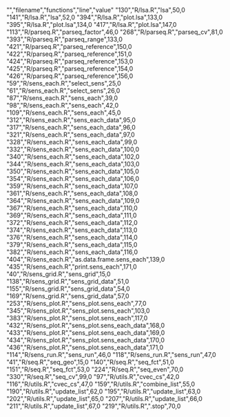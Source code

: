 "","filename","functions","line","value"
"130","R/lsa.R","lsa",50,0
"141","R/lsa.R","lsa",52,0
"394","R/lsa.R","plot.lsa",133,0
"395","R/lsa.R","plot.lsa",134,0
"417","R/lsa.R","plot.lsa",147,0
"113","R/parseq.R","parseq_factor",46,0
"268","R/parseq.R","parseq_cv",81,0
"393","R/parseq.R","parseq_range",133,0
"421","R/parseq.R","parseq_reference",150,0
"422","R/parseq.R","parseq_reference",151,0
"424","R/parseq.R","parseq_reference",153,0
"425","R/parseq.R","parseq_reference",154,0
"426","R/parseq.R","parseq_reference",156,0
"59","R/sens_each.R","select_sens",25,0
"61","R/sens_each.R","select_sens",26,0
"87","R/sens_each.R","sens_each",39,0
"98","R/sens_each.R","sens_each",42,0
"109","R/sens_each.R","sens_each",45,0
"312","R/sens_each.R","sens_each_data",95,0
"317","R/sens_each.R","sens_each_data",96,0
"321","R/sens_each.R","sens_each_data",97,0
"328","R/sens_each.R","sens_each_data",99,0
"332","R/sens_each.R","sens_each_data",100,0
"340","R/sens_each.R","sens_each_data",102,0
"344","R/sens_each.R","sens_each_data",103,0
"350","R/sens_each.R","sens_each_data",105,0
"354","R/sens_each.R","sens_each_data",106,0
"359","R/sens_each.R","sens_each_data",107,0
"361","R/sens_each.R","sens_each_data",108,0
"364","R/sens_each.R","sens_each_data",109,0
"367","R/sens_each.R","sens_each_data",110,0
"369","R/sens_each.R","sens_each_data",111,0
"372","R/sens_each.R","sens_each_data",112,0
"374","R/sens_each.R","sens_each_data",113,0
"376","R/sens_each.R","sens_each_data",114,0
"379","R/sens_each.R","sens_each_data",115,0
"382","R/sens_each.R","sens_each_data",116,0
"404","R/sens_each.R","as.data.frame.sens_each",139,0
"435","R/sens_each.R","print.sens_each",171,0
"40","R/sens_grid.R","sens_grid",15,0
"138","R/sens_grid.R","sens_grid_data",51,0
"155","R/sens_grid.R","sens_grid_data",54,0
"169","R/sens_grid.R","sens_grid_data",57,0
"253","R/sens_plot.R","sens_plot.sens_each",77,0
"345","R/sens_plot.R","sens_plot.sens_each",103,0
"383","R/sens_plot.R","sens_plot.sens_each",117,0
"432","R/sens_plot.R","sens_plot.sens_each_data",168,0
"433","R/sens_plot.R","sens_plot.sens_each_data",169,0
"434","R/sens_plot.R","sens_plot.sens_each_data",170,0
"436","R/sens_plot.R","sens_plot.sens_each_data",171,0
"114","R/sens_run.R","sens_run",46,0
"118","R/sens_run.R","sens_run",47,0
"41","R/seq.R","seq_geo",15,0
"140","R/seq.R","seq_fct",51,0
"151","R/seq.R","seq_fct",53,0
"224","R/seq.R","seq_even",70,0
"330","R/seq.R","seq_cv",99,0
"97","R/utils.R","cvec_cs",42,0
"116","R/utils.R","cvec_cs",47,0
"159","R/utils.R","combine_list",55,0
"190","R/utils.R","update_list",62,0
"195","R/utils.R","update_list",63,0
"202","R/utils.R","update_list",65,0
"207","R/utils.R","update_list",66,0
"211","R/utils.R","update_list",67,0
"219","R/utils.R",".stop",70,0
